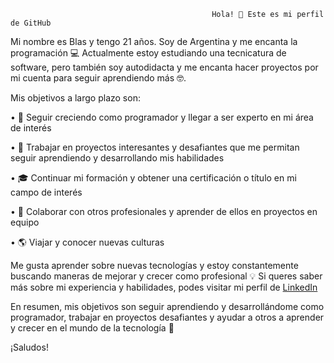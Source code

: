                                                  Hola! 🎉 Este es mi perfil de GitHub

Mi nombre es Blas y tengo 21 años. Soy de Argentina y me encanta la programación 💻 Actualmente estoy estudiando una tecnicatura de software, pero también soy autodidacta y me encanta hacer proyectos por mi cuenta para seguir aprendiendo más 🤓.

Mis objetivos a largo plazo son:

• 🚀 Seguir creciendo como programador y llegar a ser experto en mi área de interés

• 💪 Trabajar en proyectos interesantes y desafiantes que me permitan seguir aprendiendo y desarrollando mis habilidades

• 🎓 Continuar mi formación y obtener una certificación o título en mi campo de interés

• 🤝 Colaborar con otros profesionales y aprender de ellos en proyectos en equipo

• 🌎 Viajar y conocer nuevas culturas

Me gusta aprender sobre nuevas tecnologías y estoy constantemente buscando maneras de mejorar y crecer como profesional 💡 Si queres saber más sobre mi experiencia y habilidades, podes visitar mi perfil de <a href="https://www.linkedin.com/in/blasgiraldes/">LinkedIn</a>

En resumen, mis objetivos son seguir aprendiendo y desarrollándome como programador, trabajar en proyectos desafiantes y ayudar a otros a aprender y crecer en el mundo de la tecnología 🚀

¡Saludos!
